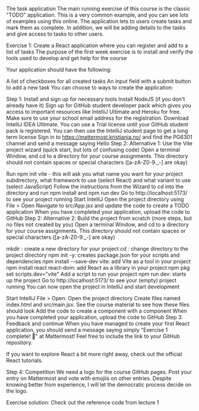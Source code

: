 The task application
The main running exercise of this course is the classic "TODO" application. This is a very common example, and you can see lots of examples using this online. The application lets to users create tasks and mark them as complete. In addition, we will be adding details to the tasks and give access to tasks to other users.

Exercise 1: Create a React application where you can register and add to a list of tasks
The purpose of the first week exercise is to install and verify the tools used to develop and get help for the course

Your application should have the following:

A list of checkboxes for all created tasks
An input field with a submit button to add a new task
You can choose to ways to create the application:

Step 1: Install and sign up for necessary tools
Install NodeJS (if you don't already have it)
Sign up for GitHub student developer pack which gives you access to important resources like IntelliJ Ultimate and Heroku for free. Make sure to use your school email address for the registration.
Download IntelliJ IDEA Ultimate. You can use a Trial license until your GitHub student pack is registered. You can then use the IntelliJ student page to get a long term license
Sign in to https://mattermost.kristiania.no/ and find the PG6301 channel and send a message saying Hello
Step 2: Alternative 1: Use the Vite project wizard (quick start, but lots of confusing code)
Open a terminal Window, and cd to a directory for your course assignments. This directory should not contain spaces or special characters ([a-zA-Z0-9._-] are okay)

Run npm init vite - this will ask you what name you want for your project subdirectory, what framework to use (select React) and what variant to use (select JavaScript)
Follow the instructions from the Wizard to cd into the directory and run npm install and npm run dev
Go to http://localhost:5173/ to see your project running
Start IntelliJ
Open the project directory using File > Open
Navigate to src/App.jsx and update the code to create a TODO application
When you have completed your application, upload the code to GitHub
Step 2: Alternative 2: Build the project from scratch (more steps, but no files not created by you)
Open a terminal Window, and cd to a directory for your course assignments. This directory should not contain spaces or special characters ([a-zA-Z0-9._-] are okay)

mkdir <your project name>: create a new directory for your project
cd <your project name>: change directory to the project directory
npm init -y: creates package.json for your scripts and dependencies
npm install --save-dev vite: add Vite as a tool in your project
npm install react react-dom: add React as a library in your project
npm pkg set scripts.dev="vite" Add a script to run your project
npm run dev: starts up the project
Go to http://localhost:5173/ to see your (empty) project running
You can now open the project in IntelliJ and start development

Start IntelliJ
File > Open: Open the project directory
Create files named index.html and src/main.jsx. See the course material to see how these files should look
Add the code to create a <TodoApplication /> component with a <AddTaskForm /> component
When you have completed your application, upload the code to GitHub
Step 3: Feedback and continue
When you have managed to create your first React application, you should send a message saying simply "Exercise 1 complete! 🎉" at Mattermost! Feel free to include the link to your GitHub repository.

If you want to explore React a bit more right away, check out the official React tutorials.

Step 4: Competition
We need a logo for the course GitHub pages. Post your entry on Mattermost and vote with emojiis on other entries. Despite knowing better from experience, I will let the democratic process decide on the logo.

Exercise solution:
Check out the reference code from lecture 1

